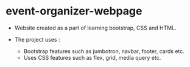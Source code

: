 # event-organizer-webpage

* Website created as a part of learning bootstrap, CSS and HTML.

* The project uses :
  * Bootstrap features such as jumbotron, navbar, footer, cards etc. 
  * Uses CSS features such as flex, grid, media query etc. 